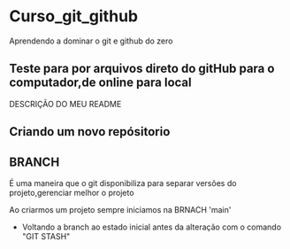 # Curso_git_github
Aprendendo a dominar o git e github do zero

## Teste para por arquivos direto do gitHub para o computador,de online para local

DESCRIÇÃO DO MEU README

## Criando um novo repósitorio

## BRANCH

 É uma maneira que o git disponibiliza para separar versões do projeto,gerenciar melhor o projeto

 Ao criarmos um projeto sempre iniciamos na BRNACH  'main'


 - Voltando a branch ao estado inicial antes da alteração com o comando "GIT STASH"